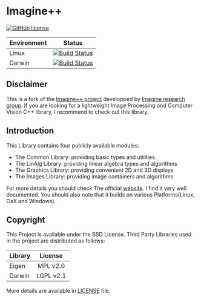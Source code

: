 # Imagine++

[![GitHub license](https://img.shields.io/badge/license-New%20BSD-blue.svg)](https://raw.githubusercontent.com/Ethiy/imagine-pp/master/LICENSE)

| Environment              | Status        |
| ------------------------ |:-------------:|
| Linux                    | [![Build Status](https://travis-ci.org/Ethiy/imagine-pp.svg?branch=master)](https://travis-ci.org/Ethiy/imagine-pp)|
| Darwin                   |[![Build Status](https://travis-ci.org/Ethiy/imagine-pp.svg?branch=master)](https://travis-ci.org/Ethiy/imagine-pp)|

## Disclaimer

This is a fork of the [Imagine++ project](http://imagine.enpc.fr/~monasse/Imagine++) developped by [Imagine research group](http://imagine.enpc.fr).
If you are looking for a lightweight Image Processing and Computer Vision C++ library, I recommend to check out this library.

## Introduction

This Library contains four publicly available modules:

* The Common Library: providing basic types and utilities.
* The LinAlg Library: providing linear algebra types and algorithms
* The Graphics Library: providing convenient 2D and 3D displays
* The Images Library: providing image containers and algorithms

For more details you should check The official [website](http://imagine.enpc.fr/~monasse/Imagine++/index.html). I find it very well documented. You should also note that it builds on various Platforms(Linux, OsX and Windows).

## Copyright

This Project is available under the BSD License. Third Party Libraries used in the project are distributed as follows:

| Library              | License       |
| -------------------- |:-------------:|
| Eigen                | MPL v2.0 |
| Darwin               |LGPL v2.1 |

More details are available in [LICENSE](https://github.com/Ethiy/imagine-pp/blob/master/LICENSE) file.
